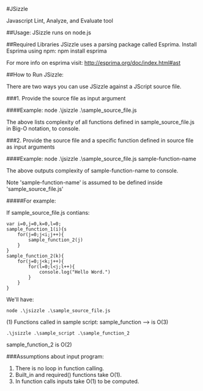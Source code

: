 #JSizzle

Javascript Lint, Analyze, and Evaluate tool

##Usage:
JSizzle runs on node.js

##Required Libraries
JSizzle uses a parsing package called Esprima. Install Esprima using npm:
npm install esprima

For more info on esprima visit: http://esprima.org/doc/index.html#ast

##How to Run JSizzle:

There are two ways you can use JSizzle against a JScript source file.

###1. Provide the source file as input argument

####Example: 
node .\jsizzle .\sample_source_file.js

The above lists complexity of all functions defined in sample_source_file.js in Big-O notation, to console.


###2. Provide the source file and a specific function defined in source file as input arguments

####Example: 
node .\jsizzle .\sample_source_file.js sample-function-name

The above outputs complexity of sample-function-name to console. 

Note 'sample-function-name' is assumed to be defined inside 'sample_source_file.js'


#####For example:

If sample_source_file.js contians:

	var i=0,j=0,k=0,l=0;
	sample_function_1(i){s
		for(j=0;j<i;j++){
			sample_function_2(j)
		}
	}
	sample_function_2(k){
		for(j=0;j<k;j++){	
			for(l=0;l<j;l++){
				console.log("Hello Word.")
			}	
		}
	}


We'll have:

	node .\jsizzle .\sample_source_file.js
(1) Functions called in sample script:
sample_function --> is O(3)

	.\jsizzle .\sample_script .\sample_function_2
sample_function_2 is O(2)

###Assumptions about input program:
1. There is no loop in function calling.
2. Built_in and required() functions take O(1).
3. In function calls inputs take O(1) to be computed.